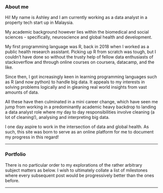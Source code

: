 
### About me

Hi! My name is Ashley and I am currently working as a data analyst in a property tech start up in Malaysia.

My academic background however lies within the biomedical and social sciences - specifically, neuroscience and global health and development.

My first programming language was R, back in 2018 when I worked as a public health research assistant. Picking up R from scratch was tough, but I couldn’t have done so without the trusty help of fellow data enthusiasts of stackoverflow and through online courses on coursera, datacamp, and the like.

Since then, I got increasingly keen in learning programming languages such as R (and now python) to handle big data. It appeals to my interests in solving problems logically and in gleaning real world insights from vast amounts of data.

All these have then culminated in a mini career change, which have seen me jump from working in a predominantly academic heavy backdrop to landing a data analyst role where my day to day responsibilities involve cleaning (a lot of cleaning!), analysing and interpreting big data.

I one day aspire to work in the intersection of data and global health. As such, this site was born to serve as an online platform for me to document my progress in this regard!

---

### Portfolio

There is no particular order to my explorations of the rather arbitrary subject matters as below. I wish to ultimately collate a list of milestones where every subsequent post would be progressively better than the ones before.

---



